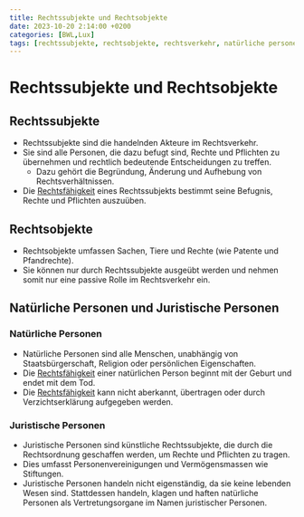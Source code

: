 ```yaml
---
title: Rechtssubjekte und Rechtsobjekte
date: 2023-10-20 2:14:00 +0200
categories: [BWL,Lux]
tags: [rechtssubjekte, rechtsobjekte, rechtsverkehr, natürliche personen, juristische personen, rechtsfähigkeit]
---
```


# Rechtssubjekte und Rechtsobjekte

## Rechtssubjekte

- Rechtssubjekte sind die handelnden Akteure im Rechtsverkehr.
- Sie sind alle Personen, die dazu befugt sind, Rechte und Pflichten zu übernehmen und rechtlich bedeutende Entscheidungen zu treffen.
  - Dazu gehört die Begründung, Änderung und Aufhebung von Rechtsverhältnissen.
- Die [Rechtsfähigkeit](../Rechtsfähigkeit-Geschäftsfähigkeit/#rechtsfähigkeit) eines Rechtssubjekts bestimmt seine Befugnis, Rechte und Pflichten auszuüben.

## Rechtsobjekte

- Rechtsobjekte umfassen Sachen, Tiere und Rechte (wie Patente und Pfandrechte).
- Sie können nur durch Rechtssubjekte ausgeübt werden und nehmen somit nur eine passive Rolle im Rechtsverkehr ein.

## Natürliche Personen und Juristische Personen

### Natürliche Personen

- Natürliche Personen sind alle Menschen, unabhängig von Staatsbürgerschaft, Religion oder persönlichen Eigenschaften.
- Die [Rechtsfähigkeit](../Rechtsfähigkeit-Geschäftsfähigkeit/#rechtsfähigkeit) einer natürlichen Person beginnt mit der Geburt und endet mit dem Tod.
- Die [Rechtsfähigkeit](../Rechtsfähigkeit-Geschäftsfähigkeit/#rechtsfähigkeit) kann nicht aberkannt, übertragen oder durch Verzichtserklärung aufgegeben werden.

### Juristische Personen

- Juristische Personen sind künstliche Rechtssubjekte, die durch die Rechtsordnung geschaffen werden, um Rechte und Pflichten zu tragen.
- Dies umfasst Personenvereinigungen und Vermögensmassen wie Stiftungen.
- Juristische Personen handeln nicht eigenständig, da sie keine lebenden Wesen sind. Stattdessen handeln, klagen und haften natürliche Personen als Vertretungsorgane im Namen juristischer Personen.
